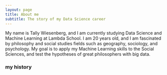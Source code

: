 ```yaml
---
layout: page
title: About me
subtitle: The story of my Data Science career
---
```


My name is Tally Wiesenberg, and I am currently studying Data Science and Machine Learning at Lambda School. I am 20 years old, and I am fascinated by philosophy and social studies fields such as geography, sociology, and psychology. My goal is to apply my Machine Learning skills to the Social Sciences, and test the hypotheses of great philosophers with big data.

### my history

